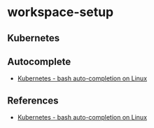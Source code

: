 # workspace-setup

## Kubernetes 

## Autocomplete

- [Kubernetes - bash auto-completion on Linux](https://kubernetes.io/docs/tasks/tools/included/optional-kubectl-configs-bash-linux/)

## References

- [Kubernetes - bash auto-completion on Linux](https://kubernetes.io/docs/tasks/tools/included/optional-kubectl-configs-bash-linux/)